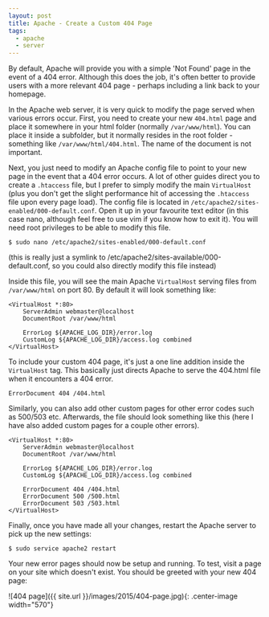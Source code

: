 ```yaml
---
layout: post
title: Apache - Create a Custom 404 Page
tags:
  - apache
  - server
---
```


By default, Apache will provide you with a simple 'Not Found' page in the event of a 404 error. Although this does the job, it's often better to provide users with a more relevant 404 page - perhaps including a link back to your homepage.

In the Apache web server, it is very quick to modify the page served when various errors occur. First, you need to create your new `404.html` page and place it somewhere in your html folder (normally `/var/www/html`). You can place it inside a subfolder, but it normally resides in the root folder - something like `/var/www/html/404.html`. The name of the document is not important.

Next, you just need to modify an Apache config file to point to your new page in the event that a 404 error occurs. A lot of other guides direct you to create a `.htaccess` file, but I prefer to simply modify the main `VirtualHost` (plus you don't get the slight performance hit of accessing the `.htaccess` file upon every page load). The config file is located in `/etc/apache2/sites-enabled/000-default.conf`. Open it up in your favourite text editor (in this case nano, although feel free to use vim if you know how to exit it). You will need root privileges to be able to modify this file.

`$ sudo nano /etc/apache2/sites-enabled/000-default.conf`

(this is really just a symlink to /etc/apache2/sites-available/000-default.conf, so you could also directly modify this file instead)

Inside this file, you will see the main Apache `VirtualHost` serving files from `/var/www/html` on port 80. By default it will look something like:

    <VirtualHost *:80>
        ServerAdmin webmaster@localhost
        DocumentRoot /var/www/html

        ErrorLog ${APACHE_LOG_DIR}/error.log
        CustomLog ${APACHE_LOG_DIR}/access.log combined
    </VirtualHost>

To include your custom 404 page, it's just a one line addition inside the `VirtualHost` tag. This basically just directs Apache to serve the 404.html file when it encounters a 404 error.

`ErrorDocument 404 /404.html`

Similarly, you can also add other custom pages for other error codes such as 500/503 etc. Afterwards, the file should look something like this (here I have also added custom pages for a couple other errors).

    <VirtualHost *:80>
        ServerAdmin webmaster@localhost
        DocumentRoot /var/www/html

        ErrorLog ${APACHE_LOG_DIR}/error.log
        CustomLog ${APACHE_LOG_DIR}/access.log combined

        ErrorDocument 404 /404.html
        ErrorDocument 500 /500.html
        ErrorDocument 503 /503.html
    </VirtualHost>

Finally, once you have made all your changes, restart the Apache server to pick up the new settings:

`$ sudo service apache2 restart`

Your new error pages should now be setup and running. To test, visit a page on your site which doesn't exist. You should be greeted with your new 404 page:

![404 page]({{ site.url }}/images/2015/404-page.jpg){: .center-image width="570"}

